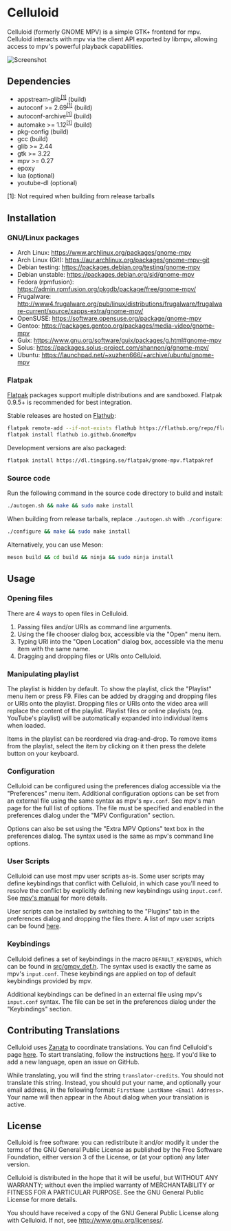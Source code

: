 # Celluloid

Celluloid (formerly GNOME MPV) is a simple GTK+ frontend for mpv. Celluloid
interacts with mpv via the client API exported by libmpv, allowing access to
mpv's powerful playback capabilities.

![Screenshot](https://celluloid-player.github.io/images/screenshot-0.png)

## Dependencies

- appstream-glib<sup>[[1]](#note1)</sup> (build)
- autoconf >= 2.69<sup>[[1]](#note1)</sup> (build)
- autoconf-archive<sup>[[1]](#note1)</sup> (build)
- automake >= 1.12<sup>[[1]](#note1)</sup> (build)
- pkg-config (build)
- gcc (build)
- glib >= 2.44
- gtk >= 3.22
- mpv >= 0.27
- epoxy
- lua (optional)
- youtube-dl (optional)

<a name="note1">[1]</a>: Not required when building from release tarballs

## Installation

### GNU/Linux packages
- Arch Linux: https://www.archlinux.org/packages/gnome-mpv
- Arch Linux (Git): https://aur.archlinux.org/packages/gnome-mpv-git
- Debian testing: https://packages.debian.org/testing/gnome-mpv
- Debian unstable: https://packages.debian.org/sid/gnome-mpv
- Fedora (rpmfusion): https://admin.rpmfusion.org/pkgdb/package/free/gnome-mpv/
- Frugalware: http://www4.frugalware.org/pub/linux/distributions/frugalware/frugalware-current/source/xapps-extra/gnome-mpv/
- OpenSUSE: https://software.opensuse.org/package/gnome-mpv
- Gentoo: https://packages.gentoo.org/packages/media-video/gnome-mpv
- Guix: https://www.gnu.org/software/guix/packages/g.html#gnome-mpv
- Solus: https://packages.solus-project.com/shannon/g/gnome-mpv/
- Ubuntu: https://launchpad.net/~xuzhen666/+archive/ubuntu/gnome-mpv

### Flatpak

[Flatpak](https://flatpak.org) packages support multiple distributions and are sandboxed.
Flatpak 0.9.5+ is recommended for best integration.

Stable releases are hosted on [Flathub](https://flathub.org):

```sh
flatpak remote-add --if-not-exists flathub https://flathub.org/repo/flathub.flatpakrepo
flatpak install flathub io.github.GnomeMpv
```

Development versions are also packaged:

```sh
flatpak install https://dl.tingping.se/flatpak/gnome-mpv.flatpakref
```


### Source code
Run the following command in the source code directory to build and install:

```sh
./autogen.sh && make && sudo make install
```

When building from release tarballs, replace `./autogen.sh` with `./configure`:

```sh
./configure && make && sudo make install
```

Alternatively, you can use Meson:

```sh
meson build && cd build && ninja && sudo ninja install
```

## Usage

### Opening files

There are 4 ways to open files in Celluloid.

1. Passing files and/or URIs as command line arguments.
2. Using the file chooser dialog box, accessible via the "Open" menu item.
3. Typing URI into the "Open Location" dialog box, accessible via the
   menu item with the same name.
4. Dragging and dropping files or URIs onto Celluloid.

### Manipulating playlist

The playlist is hidden by default. To show the playlist, click the "Playlist"
menu item or press F9. Files can be added by dragging and dropping files or URIs
onto the playlist. Dropping files or URIs onto the video area will replace the
content of the playlist. Playlist files or online playlists (eg. YouTube's
playlist) will be automatically expanded into individual items when loaded.

Items in the playlist can be reordered via drag-and-drop. To remove items from
the playlist, select the item by clicking on it then press the delete button on
your keyboard.

### Configuration

Celluloid can be configured using the preferences dialog accessible via the
"Preferences" menu item. Additional configuration options can be set from an
external file using the same syntax as mpv's `mpv.conf`. See mpv's man page for
the full list of options. The file must be specified and enabled in the
preferences dialog under the "MPV Configuration" section.

Options can also be set using the "Extra MPV Options" text box in the
preferences dialog. The syntax used is the same as mpv's command line options.

### User Scripts

Celluloid can use most mpv user scripts as-is. Some user scripts may define
keybindings that conflict with Celluloid, in which case you'll need to resolve
the conflict by explicitly defining new keybindings using `input.conf`. See
[mpv's manual](https://mpv.io/manual/stable/#lua-scripting-[,flags]]%29) for
more details.

User scripts can be installed by switching to the "Plugins" tab in the
preferences dialog and dropping the files there. A list of mpv user scripts can
be found [here](https://github.com/mpv-player/mpv/wiki/User-Scripts).

### Keybindings

Celluloid defines a set of keybindings in the macro `DEFAULT_KEYBINDS`, which
can be found in
[src/gmpv_def.h](https://github.com/celluloid/celluloid/blob/master/src/gmpv_def.h).
The syntax used is exactly the same as mpv's `input.conf`. These keybindings are
applied on top of default keybindings provided by mpv.

Additional keybindings can be defined in an external file using mpv's
`input.conf` syntax. The file can be set in the preferences dialog under the
"Keybindings" section.

## Contributing Translations

Celluloid uses [Zanata](https://zanata.org) to coordinate
translations. You can find Celluloid's page
[here](https://translate.zanata.org/iteration/view/celluloid/master). To
start translating, follow the instructions
[here](http://docs.zanata.org/en/release/user-guide/translator-guide/). If you'd
like to add a new language, open an issue on GitHub.

While translating, you will find the string `translator-credits`. You should not
translate this string. Instead, you should put your name, and optionally your
email address, in the following format: `FirstName LastName <Email Address>`.
Your name will then appear in the About dialog when your translation is active.

## License

Celluloid is free software: you can redistribute it and/or modify
it under the terms of the GNU General Public License as published by
the Free Software Foundation, either version 3 of the License, or
(at your option) any later version.

Celluloid is distributed in the hope that it will be useful,
but WITHOUT ANY WARRANTY; without even the implied warranty of
MERCHANTABILITY or FITNESS FOR A PARTICULAR PURPOSE.  See the
GNU General Public License for more details.

You should have received a copy of the GNU General Public License
along with Celluloid.  If not, see <http://www.gnu.org/licenses/>.

